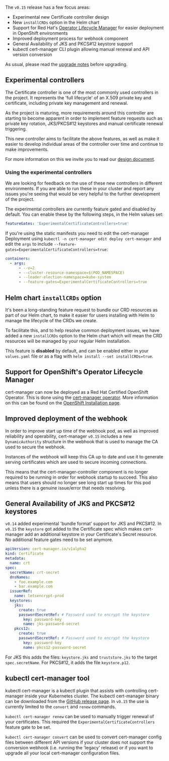 The `v0.15` release has a few focus areas:

- Experimental new Certificate controller design
- New `installCRDs` option in the Helm chart
- Support for Red Hat's
  [Operator Lifecycle Manager](https://github.com/operator-framework/operator-lifecycle-manager)
  for easier deployment in OpenShift environments
- Improved deployment process for webhook component
- General Availability of JKS and PKCS#12 keystore support
- kubectl cert-manager CLI plugin allowing manual renewal and API version
  conversion

As usual, please read the
[upgrade notes](/docs/installation/upgrading/upgrading-0.14-0.15/) before
upgrading.

## Experimental controllers

The Certificate controller is one of the most commonly used controllers in the
project. It represents the 'full lifecycle' of an X.509 private key and
certificate, including private key management and renewal.

As the project is maturing, more requirements around this controller are
starting to become apparent in order to implement feature requests such as
private key rotation, JKS/PKCS#12 keystores and manual certificate renewal
triggering.

This new controller aims to facilitate the above features, as well as make it
easier to develop individual areas of the controller over time and continue to
make improvements.

For more information on this we invite you to read our
[design document](https://github.com/jetstack/cert-manager/pull/2753).

### Using the experimental controllers

We are looking for feedback on the use of these new controllers in different
environments. If you are able to run these in your cluster and report any issues
you're seeing that would be very helpful to the further development of the
project.

The experimental controllers are currently feature gated and disabled by
default. You can enable these by the following steps, in the Helm values set:

```yaml
featureGates: 'ExperimentalCertificateControllers=true'
```

If you're using the static manifests you need to edit the cert-manager
Deployment using `kubectl -n cert-manager edit deploy cert-manager` and edit the
`args` to include `--feature-gates=ExperimentalCertificateControllers=true`:

```yaml
containers:
  - args:
      - --v=2
      - --cluster-resource-namespace=$(POD_NAMESPACE)
      - --leader-election-namespace=kube-system
      - --feature-gates=ExperimentalCertificateControllers=true
```

## Helm chart `installCRDs` option

It's been a long-standing feature request to bundle our CRD resources as part of
our Helm chart, to make it easier for users installing with Helm to manage the
lifecycle of the CRDs we create.

To facilitate this, and to help resolve common deployment issues, we have added
a new `installCRDs` option to the Helm chart which will mean the CRD resources
will be managed by your regular Helm installation.

This feature is **disabled** by default, and can be enabled either in your
`values.yaml` file or as a flag with `helm install --set installCRDs=true`.

## Support for OpenShift's Operator Lifecycle Manager

cert-manager can now be deployed as a Red Hat Certified OpenShift Operator. This
is done using the
[cert-manager operator](https://github.com/jetstack/cert-manager-olm). More
information on this can be found on the
[OpenShift Installation page](https://cert-manager.io/docs/installation/openshift/).

## Improved deployment of the webhook

In order to improve start up time of the webhook pod, as well as improved
reliability and operability, cert-manager `v0.15` includes a new
`DynamicAuthority` structure in the webhook that is used to manage the CA used
to secure the webhook.

Instances of the webhook will keep this CA up to date and use it to generate
serving certificates which are used to secure incoming connections.

This means that the cert-manager-controller component is no longer required to
be running in order for webhook startup to succeed. This also means that users
should no longer see long start up times for this pod unless there is a genuine
issue/error that needs resolving.

## General Availability of JKS and PKCS#12 keystores

`v0.14` added experimental 'bundle format' support for JKS and PKCS#12. In
`v0.15` the `keystore` got added to the Certificate spec which makes
cert-manager add an additional keystore in your Certificate's Secret resource.
No additional feature gates need to be set anymore.

```yaml
apiVersion: cert-manager.io/v1alpha2
kind: Certificate
metadata:
  name: crt
spec:
  secretName: crt-secret
  dnsNames:
    - foo.example.com
    - bar.example.com
  issuerRef:
    name: letsencrypt-prod
  keystores:
    jks:
      create: true
      passwordSecretRef: # Password used to encrypt the keystore
        key: password-key
        name: jks-password-secret
    pkcs12:
      create: true
      passwordSecretRef: # Password used to encrypt the keystore
        key: password-key
        name: pkcs12-password-secret
```

For JKS this adds the files: `keystore.jks` and `truststore.jks` to the target
`spec.secretName`. For PKCS#12, it adds the file `keystore.p12`.

## kubectl cert-manager tool

kubectl cert-manager is a kubectl plugin that assists with controlling
cert-manager inside your Kubernetes cluster. The kubectl cert-manager binary can
be downloaded from the
[GitHub release page](https://github.com/jetstack/cert-manager/releases/tag/v0.15.0).
In `v0.15` the use is currently limited to the `convert` and `renew` commands.

`kubectl cert-manager renew` can be used to manually trigger renewal of your
certificates. This required the `ExperimentalCertificateControllers` feature
gate to be set.

`kubectl cert-manager convert` can be used to convert cert-manager config files
between different API versions if your cluster does not support the conversion
webhook (i.e. running the 'legacy' release) or if you want to upgrade all your
local cert-manager configuration files.
